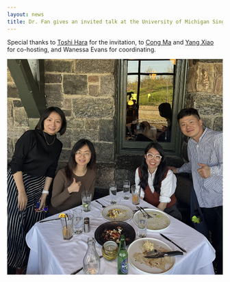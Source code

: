 ```yaml
---
layout: news
title: Dr. Fan gives an invited talk at the University of Michigan Single Cell Spatial Analysis Program (SCSAP) monthly seminar series.
---
```


Special thanks to <a href="https://medicine.umich.edu/dept/cancer-biology/toshiro-hara-phd">Toshi Hara</a> for the invitation, to <a href="https://sites.google.com/view/congmalab/home">Cong Ma</a> and <a href="https://www.xiaoyang.nyc/">Yang Xiao</a> for co-hosting, and Wanessa Evans for coordinating. 

<img src="/assets/news/2025-umich-scsap.jpeg">

